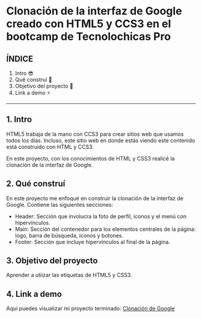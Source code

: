 # Clonación de la interfaz de Google creado con HTML5 y CCS3 en el bootcamp de Tecnolochicas Pro
## ÍNDICE
1. Intro 😎
2. Qué construí 🤞
3. Objetivo del proyecto 🚩
4. Link a demo  ⚡

****
## 1. Intro
HTML5 trabaja de la mano con CCS3 para crear sitios web que usamos todos los días. Incluso, este sitio web en donde estás viendo este contenido está construido con HTML y CCS3.

En este proyecto, con los conocimientos de HTML y CSS3 realicé la clonación de la interfaz de Google.
## 2. Qué construí
En este proyecto me enfoqué en construir la clonación de la interfaz de Google.
Contiene las siguientes secciones:
* Header: Sección que involucra la foto de perfil, iconos y el menú con hipervínculos.
* Main: Sección del contenedor para los elementos  centrales de la página: logo, barra de búsqueda, íconos y botones.
* Footer: Sección que incluye hipervínculos al final de la página.
## 3. Objetivo del proyecto
Aprender a utiizar las etiquetas de HTML5 y CSS3.
## 4. Link a demo
Aquí puedes visualizar mi proyecto terminado: [Clonación de Google](https://deft-mermaid-26dc40.netlify.app)
